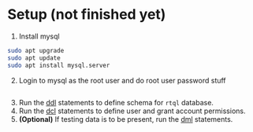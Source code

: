 # Setup (not finished yet)

1. Install mysql

```bash
sudo apt upgrade
sudo apt update
sudo apt install mysql.server
```

2. Login to mysql as the root user and do root user password stuff

```bash
```

3. Run the [ddl](./data/ddl.sql) statements to define schema for `rtql` database.
4. Run the [dcl](./data/dcl.sql) statements to define user and grant account permissions.
5. **(Optional)** If testing data is to be present, run the [dml](./data/dml.sql) statements.


